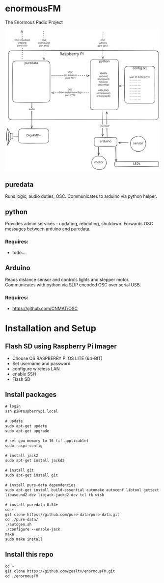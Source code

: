 # enormousFM
The Enormous Radio Project

![enormous node diagram](enormous-node.svg)


## puredata

Runs logic, audio duties, OSC.  Communicates to arduino via python helper.

## python

Provides admin services - updating, rebooting, shutdown.  Forwards OSC messages between arduino and puredata.

### Requires:
 - todo....


## Arduino

Reads distance sensor and controls lights and stepper motor.  Communicates with python via SLIP encoded OSC over serial USB.

### Requires:
- https://github.com/CNMAT/OSC


# Installation and Setup
## Flash SD using Raspberry Pi Imager
- Choose OS RASPBERRY PI OS LITE (64-BIT)
- Set username and password
- configure wireless LAN
- enable SSH
- Flash SD

## Install packages
```
# login
ssh pi@raspberrypi.local

# update
sudo apt-get update
sudo apt-get upgrade

# set gpu memory to 16 (if applicable)
sudo raspi-config

# install jack2
sudo apt-get install jackd2

# install git
sudo apt-get install git

# install pure-data dependencies
sudo apt-get install build-essential automake autoconf libtool gettext libasound2-dev libjack-jackd2-dev tcl tk wish

# install puredata 0.54+
cd ~
git clone https://github.com/pure-data/pure-data.git
cd ./pure-data/
./autogen.sh
./configure --enable-jack
make
sudo make install
```

## Install this repo
```
cd ~
git clone https://github.com/zealtv/enormousFM.git
cd ./enormousFM

```


